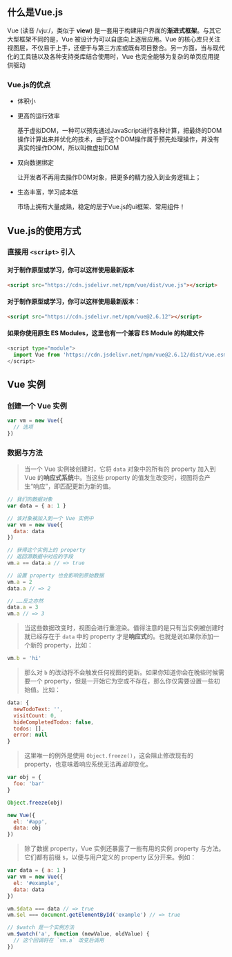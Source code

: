 ## 什么是Vue.js

Vue (读音 /vjuː/，类似于 **view**) 是一套用于构建用户界面的**渐进式框架**。与其它大型框架不同的是，Vue 被设计为可以自底向上逐层应用。Vue 的核心库只关注视图层，不仅易于上手，还便于与第三方库或既有项目整合。另一方面，当与现代化的工具链以及各种支持类库结合使用时，Vue 也完全能够为复杂的单页应用提供驱动

### Vue.js的优点

- 体积小

- 更高的运行效率

  基于虚拟DOM，一种可以预先通过JavaScript进行各种计算，把最终的DOM操作计算出来并优化的技术，由于这个DOM操作属于预先处理操作，并没有真实的操作DOM，所以叫做虚拟DOM

- 双向数据绑定

  让开发者不再用去操作DOM对象，把更多的精力投入到业务逻辑上；

- 生态丰富，学习成本低

  市场上拥有大量成熟，稳定的居于Vue.js的ui框架、常用组件！

## Vue.js的使用方式

### 直接用 `<script>` 引入

#### 对于制作原型或学习，你可以这样使用最新版本

```html
<script src="https://cdn.jsdelivr.net/npm/vue/dist/vue.js"></script>
```

#### 对于制作原型或学习，你可以这样使用最新版本：

```html
<script src="https://cdn.jsdelivr.net/npm/vue@2.6.12"></script>
```

#### 如果你使用原生 ES Modules，这里也有一个兼容 ES Module 的构建文件

```python
<script type="module">
  import Vue from 'https://cdn.jsdelivr.net/npm/vue@2.6.12/dist/vue.esm.browser.js'
</script>
```

## Vue 实例

### 创建一个 Vue 实例

```js
var vm = new Vue({
  // 选项
})
```

### 数据与方法

> 当一个 Vue 实例被创建时，它将 `data` 对象中的所有的 property 加入到 Vue 的**响应式系统**中。当这些 property 的值发生改变时，视图将会产生“响应”，即匹配更新为新的值。

```js
// 我们的数据对象
var data = { a: 1 }

// 该对象被加入到一个 Vue 实例中
var vm = new Vue({
  data: data
})

// 获得这个实例上的 property
// 返回源数据中对应的字段
vm.a == data.a // => true

// 设置 property 也会影响到原始数据
vm.a = 2
data.a // => 2

// ……反之亦然
data.a = 3
vm.a // => 3
```

> 当这些数据改变时，视图会进行重渲染。值得注意的是只有当实例被创建时就已经存在于 `data` 中的 property 才是**响应式**的。也就是说如果你添加一个新的 property，比如：

```js
vm.b = 'hi'
```

> 那么对 `b` 的改动将不会触发任何视图的更新。如果你知道你会在晚些时候需要一个 property，但是一开始它为空或不存在，那么你仅需要设置一些初始值。比如：

```js
data: {
  newTodoText: '',
  visitCount: 0,
  hideCompletedTodos: false,
  todos: [],
  error: null
}
```

> 这里唯一的例外是使用 `Object.freeze()`，这会阻止修改现有的 property，也意味着响应系统无法再*追踪*变化。

```js
var obj = {
  foo: 'bar'
}

Object.freeze(obj)

new Vue({
  el: '#app',
  data: obj
})
```

> 除了数据 property，Vue 实例还暴露了一些有用的实例 property 与方法。它们都有前缀 `$`，以便与用户定义的 property 区分开来。例如：

```js
var data = { a: 1 }
var vm = new Vue({
  el: '#example',
  data: data
})

vm.$data === data // => true
vm.$el === document.getElementById('example') // => true

// $watch 是一个实例方法
vm.$watch('a', function (newValue, oldValue) {
  // 这个回调将在 `vm.a` 改变后调用
})
```

